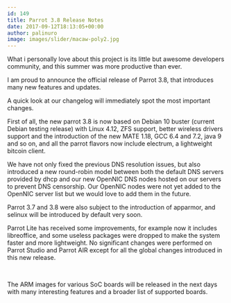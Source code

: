 ```yaml
---
id: 149
title: Parrot 3.8 Release Notes
date: 2017-09-12T18:13:05+00:00
author: palinuro
image: images/slider/macaw-poly2.jpg
---
```

What i personally love about this project is its little but awesome developers community, and this summer was more productive than ever.

I am proud to announce the official release of Parrot 3.8, that introduces many new features and updates.

A quick look at our changelog will immediately spot the most important changes.

First of all, the new parrot 3.8 is now based on Debian 10 buster (current Debian testing release) with Linux 4.12, ZFS support, better wireless drivers support and the introduction of the new MATE 1.18, GCC 6.4 and 7.2, java 9 and so on, and all the parrot flavors now include electrum, a lightweight bitcoin client.

We have not only fixed the previous DNS resolution issues, but also introduced a new round-robin model between both the default DNS servers provided by dhcp and our new OpenNIC DNS nodes hosted on our servers to prevent DNS censorship. Our OpenNIC nodes were not yet added to the OpenNIC server list but we would love to add them in the future.

Parrot 3.7 and 3.8 were also subject to the introduction of apparmor, and selinux will be introduced by default very soon.

Parrot Lite has received some improvements, for example now it includes libreoffice, and some useless packages were dropped to make the system faster and more lightweight. No significant changes were performed on Parrot Studio and Parrot AIR except for all the global changes introduced in this new release.

&nbsp;

The ARM images for various SoC boards will be released in the next days with many interesting features and a broader list of supported boards.

&nbsp;